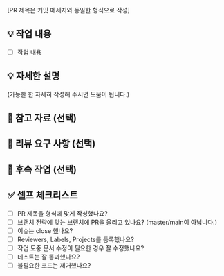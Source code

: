 [PR 제목은 커밋 메세지와 동일한 형식으로 작성]
<!--- e.g. "[feat] 투표 기능 구현" --->

<!---
# 뒤에 머지 후 close할 이슈번호를 작성
# 자동으로 close 됩니다.
<strong>
Closes #
</strong>
--->
## 💡 작업 내용
- [ ] 작업 내용

## 💡 자세한 설명
(가능한 한 자세히 작성해 주시면 도움이 됩니다.)

## 📗 참고 자료 (선택)

## 📢 리뷰 요구 사항 (선택)

## 🚩 후속 작업 (선택)

## ✅ 셀프 체크리스트
- [ ] PR 제목을 형식에 맞게 작성했나요?
- [ ] 브랜치 전략에 맞는 브랜치에 PR을 올리고 있나요? (master/main이 아닙니다.)
- [ ] 이슈는 close 했나요?
- [ ] Reviewers, Labels, Projects를 등록했나요?
- [ ] 작업 도중 문서 수정이 필요한 경우 잘 수정했나요?
- [ ] 테스트는 잘 통과했나요?
- [ ] 불필요한 코드는 제거했나요?
